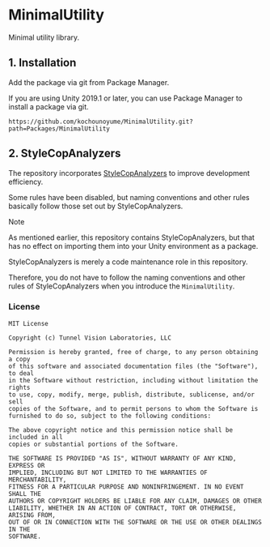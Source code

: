 # MinimalUtility
Minimal utility library.

## 1. Installation
Add the package via git from Package Manager.

If you are using Unity 2019.1 or later, you can use Package Manager to install a package via git.

```
https://github.com/kochounoyume/MinimalUtility.git?path=Packages/MinimalUtility
```

## 2. StyleCopAnalyzers
The repository incorporates [StyleCopAnalyzers](https://github.com/DotNetAnalyzers/StyleCopAnalyzers) to improve development efficiency.

Some rules have been disabled, but naming conventions and other rules basically follow those set out by StyleCopAnalyzers.

> [!NOTE]
> As mentioned earlier, this repository contains StyleCopAnalyzers, but that has no effect on importing them into your Unity environment as a package.
> 
> StyleCopAnalyzers is merely a code maintenance role in this repository.
>
> Therefore, you do not have to follow the naming conventions and other rules of StyleCopAnalyzers when you introduce the `MinimalUtility`.

### License
```
MIT License

Copyright (c) Tunnel Vision Laboratories, LLC

Permission is hereby granted, free of charge, to any person obtaining a copy
of this software and associated documentation files (the "Software"), to deal
in the Software without restriction, including without limitation the rights
to use, copy, modify, merge, publish, distribute, sublicense, and/or sell
copies of the Software, and to permit persons to whom the Software is
furnished to do so, subject to the following conditions:

The above copyright notice and this permission notice shall be included in all
copies or substantial portions of the Software.

THE SOFTWARE IS PROVIDED "AS IS", WITHOUT WARRANTY OF ANY KIND, EXPRESS OR
IMPLIED, INCLUDING BUT NOT LIMITED TO THE WARRANTIES OF MERCHANTABILITY,
FITNESS FOR A PARTICULAR PURPOSE AND NONINFRINGEMENT. IN NO EVENT SHALL THE
AUTHORS OR COPYRIGHT HOLDERS BE LIABLE FOR ANY CLAIM, DAMAGES OR OTHER
LIABILITY, WHETHER IN AN ACTION OF CONTRACT, TORT OR OTHERWISE, ARISING FROM,
OUT OF OR IN CONNECTION WITH THE SOFTWARE OR THE USE OR OTHER DEALINGS IN THE
SOFTWARE.
```
